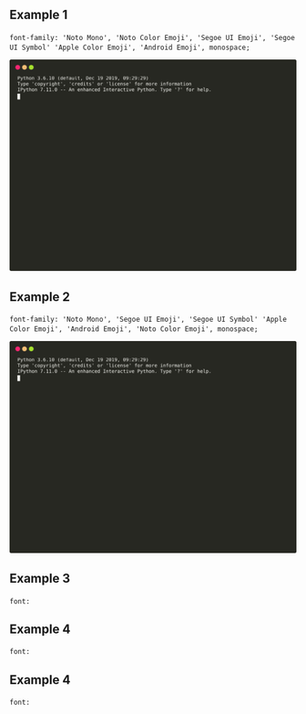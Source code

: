 ## Example 1
`font-family: 'Noto Mono', 'Noto Color Emoji', 'Segoe UI Emoji', 'Segoe UI Symbol' 'Apple Color Emoji', 'Android Emoji', monospace;`
<p align="center">
  <img src="https://raw.githubusercontent.com/Ambro17/graphql-schema-diff/animations/images/last100.svg?sanitize=true" title="Usage">
</p>

## Example 2
`font-family: 'Noto Mono', 'Segoe UI Emoji', 'Segoe UI Symbol' 'Apple Color Emoji', 'Android Emoji', 'Noto Color Emoji', monospace;`
<p align="center">
  <img src="https://raw.githubusercontent.com/Ambro17/graphql-schema-diff/animations/images/last101.svg?sanitize=true" title="Usage">
</p>

## Example 3
`font:`

## Example 4
`font:`

## Example 4
`font:`
